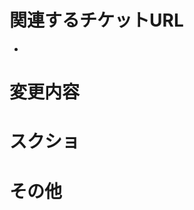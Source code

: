 # 関連するチケットURL
<!-- 関連するチケットやIssueのURLを貼る -->
- 

# 変更内容
<!-- 本PRでどんな変更を行なったのか記載する -->

# スクショ
<!-- 変更内容のスクショを貼る -->

# その他
<!-- 特にレビューしてほしいところややり残したことなどの連絡事項 -->
